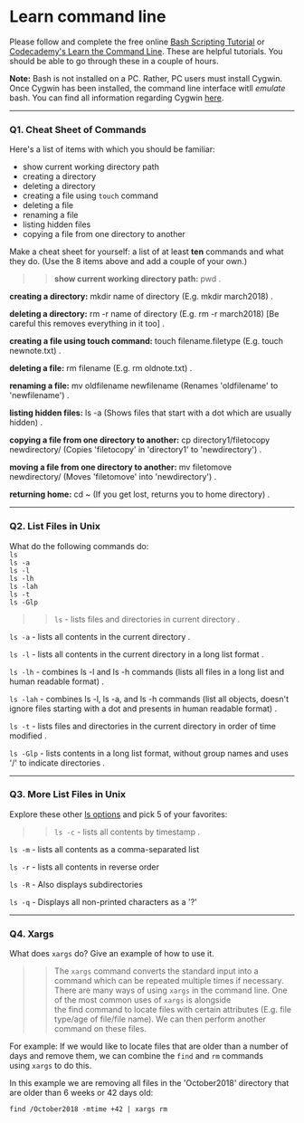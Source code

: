 # Learn command line

Please follow and complete the free online [Bash Scripting Tutorial](https://ryanstutorials.net/bash-scripting-tutorial/) or [Codecademy's Learn the Command Line](https://www.codecademy.com/learn/learn-the-command-line). These are helpful tutorials. You should be able to go through these in a couple of hours.

**Note:** Bash is not installed on a PC. Rather, PC users must install Cygwin. Once Cygwin has been installed, the command line interface witll _emulate_ bash. You can find all information regarding Cygwin [here](https://www.cygwin.com/).

---

### Q1.  Cheat Sheet of Commands  

Here's a list of items with which you should be familiar:  
* show current working directory path
* creating a directory
* deleting a directory
* creating a file using `touch` command
* deleting a file
* renaming a file
* listing hidden files
* copying a file from one directory to another

Make a cheat sheet for yourself: a list of at least **ten** commands and what they do.  (Use the 8 items above and add a couple of your own.)  

>>  **show current working directory path:** pwd . 

**creating a directory:** mkdir name of directory 
(E.g. mkdir march2018) .

**deleting a directory:** rm -r name of directory (E.g. rm -r march2018) [Be careful this removes everything in it too] .

**creating a file using touch command:** touch filename.filetype (E.g. touch newnote.txt) .

**deleting a file:** rm filename (E.g. rm oldnote.txt) .

**renaming a file:** mv oldfilename newfilename (Renames 'oldfilename' to 'newfilename') .

**listing hidden files:** ls -a (Shows files that start with a dot which are usually hidden) .

**copying a file from one directory to another:** cp directory1/filetocopy newdirectory/ (Copies 'filetocopy' in 'directory1' to 'newdirectory') .

**moving a file from one directory to another:** mv filetomove newdirectory/ (Moves 'filetomove' into 'newdirectory') .

**returning home:** cd ~ (If you get lost, returns you to home directory) .


---

### Q2.  List Files in Unix   

What do the following commands do:  
`ls`  
`ls -a`  
`ls -l`  
`ls -lh`  
`ls -lah`  
`ls -t`  
`ls -Glp`  

>>  `ls` - lists files and directories in current directory .

`ls -a` - lists all contents in the current directory .

`ls -l` - lists all contents in the current directory in a long list format .

`ls -lh` - combines ls -l and ls -h commands (lists all files in a long list and human readable format) .

`ls -lah` - combines ls -l, ls -a, and ls -h commands (list all objects, doesn't ignore files starting with a dot and presents in human readable format) .

`ls -t` - lists files and directories in the current directory in order of time modified .

`ls -Glp` - lists contents in a long list format, without group names and uses '/' to indicate directories .

---

### Q3.  More List Files in Unix  

Explore these other [ls options](http://www.techonthenet.com/unix/basic/ls.php) and pick 5 of your favorites:

>>  `ls -c` - lists all contents by timestamp .

`ls -m` - lists all contents as a comma-separated list

`ls -r` - lists all contents in reverse order

`ls -R` - Also displays subdirectories

`ls -q` - Displays all non-printed characters as a '?'

---

### Q4.  Xargs   

What does `xargs` do? Give an example of how to use it.

>> The `xargs` command converts the standard input into a command which can be repeated multiple times if necessary. There are many ways of using `xargs` in the command line. One of the most common uses of `xargs` is alongside the find command to locate files with certain attributes (E.g. file type/age of file/file name). We can then perform another command on these files.    

For example: If we would like to locate files that are older than a number of days and remove them, we can combine the `find` and `rm` commands using `xargs` to do this.   

In this example we are removing all files in the 'October2018' directory that are older than 6 weeks or 42 days old:  

`find /October2018 -mtime +42 | xargs rm`

 

